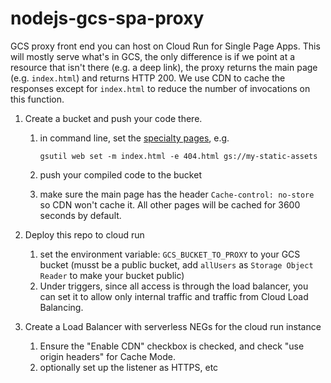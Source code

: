 # nodejs-gcs-spa-proxy

GCS proxy front end you can host on Cloud Run for Single Page Apps.  This will mostly serve what's in GCS, the only difference is if we point at a resource that isn't there (e.g. a deep link), the proxy returns the main page (e.g. `index.html`) and returns HTTP 200.  We use CDN to cache the responses except for `index.html` to reduce the number of invocations on this function.

1. Create a bucket and push your code there.
   1. in command line, set the [specialty pages](https://cloud.google.com/storage/docs/hosting-static-website#specialty-pages), e.g.

      ```
      gsutil web set -m index.html -e 404.html gs://my-static-assets
      ```

   1. push your compiled code to the bucket 
   1. make sure the main page has the header `Cache-control: no-store` so CDN won't cache it.  All other pages will be cached for 3600 seconds by default.

1. Deploy this repo to cloud run
   1. set the environment variable: `GCS_BUCKET_TO_PROXY` to your GCS bucket (musst be a public bucket, add `allUsers` as `Storage Object Reader` to make your bucket public)
   1. Under triggers, since all access is through the load balancer, you can set it to allow only internal traffic and traffic from Cloud Load Balancing.

1. Create a Load Balancer with serverless NEGs for the cloud run instance
   1. Ensure the "Enable CDN" checkbox is checked, and check "use origin headers" for Cache Mode.
   1. optionally set up the listener as HTTPS, etc

